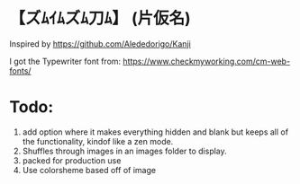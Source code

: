 # 【ズﾑｲﾑズﾑ刀ﾑ】 (片仮名)

Inspired by https://github.com/Alededorigo/Kanji

I got the Typewriter font from: https://www.checkmyworking.com/cm-web-fonts/

# Todo:

1. add option where it makes everything hidden and blank but keeps all of the functionality, kindof like a zen mode.
2. Shuffles through images in an images folder to display.
3. packed for production use
4. Use colorsheme based off of image
